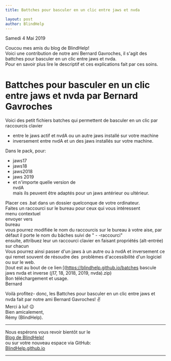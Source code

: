 ```yaml
---
title: Battches pour basculer en un clic entre jaws et nvda

layout: post
author: BlindHelp
---
```


<footer>Samedi 4 Mai 2019</footer>


Coucou mes amis du blog de BlindHelp!    
Voici une contribution de notre ami Bernard Gavroches, il s'agit des battches pour basculer en un clic entre jaws et nvda.    
Pour en savoir plus lire le descriptif et ces explications fait par ces soins.    

# Battches pour basculer en un clic entre jaws et nvda  par Bernard Gavroches #
Voici des petit fichiers batches qui permettent de basculer en un clic par raccourcis clavier    

* entre le jaws actif et nvdA ou un autre jaws installé sur votre machine
* inversement entre nvdA et un des jaws installés sur votre machine.

Dans le pack, pour:    

* jaws17
* jaws18
* jaws2018
* jaws 2019
* et n'importe quelle version de    
nvdA         
mais ils peuvent être adaptés pour un jaws antérieur ou ultérieur.            

Placer ces .bat dans un dossier quelconque de votre ordinateur.    
Faites un raccourci sur le bureau pour ceux qui vous intéressent    
menu contextuel    
envoyer vers    
bureau    
vous pourrez modifiée le nom du raccourcis sur le bureau à votre aise, par défaut il porte le nom du bâches suivi de " - -raccourci"    
ensuite, attribuez leur un raccourci clavier en faisant propriétés (alt-entrée) sur chacun    
Vous pourrez ainsi passer d'un jaws à un autre ou à nvdA et inversement ce qui remet souvent de résoudre des  problèmes d'accessibilité d'un logiciel ou sur le web.    
[tout est au bout de ce lien:](https://blindhelp.github.io/batches bascule jaws nvda et inverse (j17, 18, 2018, 2019, nvda).zip)    
Bon téléchargement et usage.    
Bernard    

Voilà  profitez- donc, les Battches pour basculer en un clic entre jaws et nvda fait par notre ami Bernard Gavroches! ✌    
Merci à lui! 😉     
Bien amicalement,              
Rémy (BlindHelp).

---

Nous espérons vous revoir bientôt sur le      
[Blog de BlindHelp!](http://blindhelp.blogspot.fr/)                    
ou sur  votre nouveau espace via GitHub:                     
[BlindHelp.github.io](https://blindhelp.github.io)                    

---
